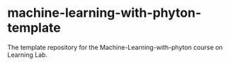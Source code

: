 # machine-learning-with-phyton-template
The template repository for the Machine-Learning-with-phyton course on Learning Lab.
